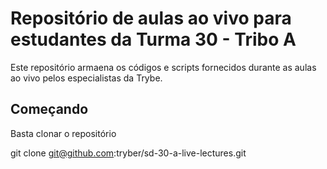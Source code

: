 # Repositório de aulas ao vivo para estudantes da Turma 30 - Tribo A

Este repositório armaena os códigos e scripts fornecidos durante as aulas ao vivo pelos especialistas da Trybe.

## Começando

Basta clonar o repositório

git clone git@github.com:tryber/sd-30-a-live-lectures.git
